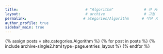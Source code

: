 ```yaml
---
title:                               # "Algorithm"              # 큰 카테고리
layout:                              # archive                  # 고정
permalink:                          # ategories/Algorithm      # 작은 카테고리
author_profile: true
sidebar_main: true
---
```


{% assign posts = site.categories.Algorithm %}
{% for post in posts %} {% include archive-single2.html type=page.entries_layout %} {% endfor %}
